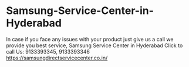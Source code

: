 # Samsung-Service-Center-in-Hyderabad
In case if you face any issues with your product just give us a call we provide you best service, Samsung Service Center in Hyderabad  Click to call Us: 9133393345, 9133393346  https://samsungdirectservicecenter.co.in/
